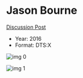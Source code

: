 # Jason Bourne

[Discussion Post](https://www.avsforum.com/threads/bass-eq-for-filtered-movies.2995212/post-59538818)

* Year: 2016
* Format: DTS:X

![img 0](https://i.imgur.com/hz9K61R.jpg)

![img 1](https://i.imgur.com/VID152s.png)

